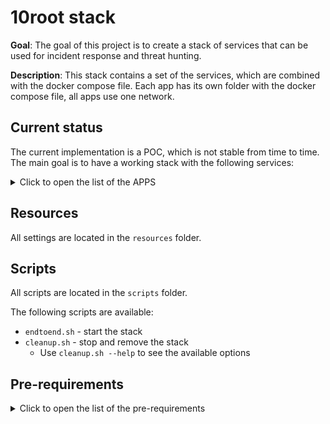 # 10root stack

**Goal**: The goal of this project is to create a stack of services that can be used for incident response and threat hunting.

**Description**: This stack contains a set of the services, which are combined with the docker compose file. Each app has its own folder with the docker compose file, all apps use one network.

## Current status

The current implementation is a POC, which is not stable from time to time. The main goal is to have a working stack with the following services:

<details>
  <summary>Click to open the list of the APPS</summary>

This stack is growing, you find a complete list of the services in the file `resources/default.env` in the environment variable `APPS_TO_INSTALL`.

1. **[CyberChef](https://github.com/gchq/CyberChef)**. Description: CyberChef is a simple, intuitive web app for carrying out all manners of "cyber" operations within a web browser.
2. **[ELK](https://github.com/deviantony/docker-elk)**. Description: Elasticsearch, Kibana & Logstash. The ELK stack is a log management platform for collecting, searching, and analyzing logs.
3. **[Iris](https://github.com/dfir-iris/iris-web/tree/master)**. Description: Iris is a web collaborative platform aiming to help incident responders sharing technical details during investigations.
4.  **[Nightingale](https://github.com/nightingaleproject/nightingale)**. Description: An Open Source Next Generation Electronic Death Registration System.
5. **[Portainer](https://github.com/portainer/portainer)**. Description: Portainer is a lightweight management UI that allows you to easily manage your different Docker environments (Docker hosts or Swarm clusters).
6. **[Strelka](https://github.com/target/strelka/)** Description: Strelka is a real-time file scanning system used for threat hunting, threat detection, and incident response.
7. **[Timesketch](https://github.com/google/timesketch)**. Description: Timesketch is an open-source tool for collaborative forensic timeline analysis.
8. **[Velociraptor](https://github.com/Velocidex/velociraptor)**. Description: Velociraptor is a tool for collecting host-based state information using The Velociraptor Query Language (VQL) queries.
9. **[Nginx](https://github.com/nginx/nginx)**. Description: Nginx is a web server that proxy all requests to the services in this stack.
10. **[Prowler](https://github.com/prowler-cloud/prowler)**. Description: Prowler is an Open Source Security tool for AWS, Azure, GCP and Kubernetes to do security assessments, audits, incident response, compliance, continuous monitoring, hardening and forensics readiness. Includes CIS, NIST 800, NIST CSF, CISA, FedRAMP, PCI-DSS, GDPR, HIPAA, FFIEC, SOC2, GXP, Well-Architected Security, ENS and more.

</details>

## Resources

All settings are located in the `resources` folder.

## Scripts

All scripts are located in the `scripts` folder.

The following scripts are available:
- `endtoend.sh` - start the stack
- `cleanup.sh` - stop and remove the stack
  - Use `cleanup.sh --help` to see the available options

## Pre-requirements

<details>
  <summary>Click to open the list of the pre-requirements</summary>

This stack is growing,
you find a complete list of the requirements in the file `resources/default.env` in the environment variable `REQUIRED_PACKAGES`.

- Docker; client and server ~ 20.10
- docker compose plugin v2 ~ 2.26
- Git ~ 2.34
- [yq](https://github.com/mikefarah/yq/#install) ~ 4.44
- bash shell ~ 5.0
- unzip ~ 6.0
- rsync ~ 3.2

</details>
